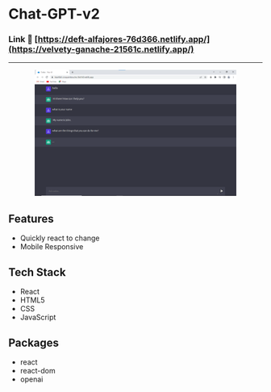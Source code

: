 # Chat-GPT-v2

### Link :link: [https://deft-alfajores-76d366.netlify.app/](https://velvety-ganache-21561c.netlify.app/)


---

<div align="center">
<img src="./demo1.png" width="400">
</div>

## Features

- Quickly react to change
- Mobile Responsive



## Tech Stack

- React
- HTML5
- CSS
- JavaScript

## Packages

- react
- react-dom
- openai

